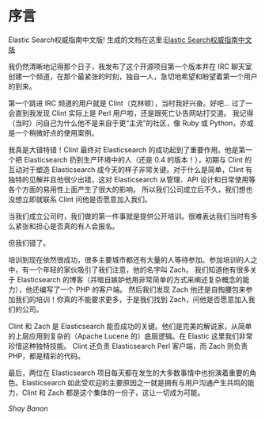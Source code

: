 # 序言
Elastic Search权威指南中文版! 生成的文档在这里:[Elastic Search权威指南中文版](https://wjw465150.github.io/Elasticsearch/)


我仍然清晰地记得那个日子，我发布了这个开源项目第一个版本并在 IRC 聊天室创建一个频道，在那个最紧张的时刻，独自一人，急切地希望和盼望着第一个用户的到来。

第一个跳进 IRC 频道的用户就是 Clint（克林顿），当时我好兴奋。好吧… 过了一会直到我发现 Clint 实际上是 Perl 用户啦，还是跟死亡讣告网站打交道。 我记得（当时）问自己为什么他不是来自于更“主流”的社区，像 Ruby 或 Python，亦或是一个稍微好点的使用案例。

我真是大错特错！Clint 最终对 Elasticsearch 的成功起到了重要作用。他是第一个把 Elasticsearch 扔到生产环境中的人（还是 0.4 的版本！），初期与 Clint 的互动对于塑造 Elasticsearch 成今天的样子非常关键。对于什么是简单，Clint 有独特的见解并且他很少出错，这对 Elasticsearch 从管理、API 设计和日常使用等各个方面的易用性上面产生了很大的影响。 所以我们公司成立后不久，我们想也没想立即就联系 Clint 问他是否愿意加入我们。

当我们成立公司时，我们做的第一件事就是提供公开培训。很难表达我们当时有多么紧张和担心是否真的有人会报名。

但我们错了。

培训到现在依然很成功，很多主要城市都还有大量的人等待参加。参加培训的人之中，有一个年轻的家伙吸引了我们注意，他的名字叫 Zach。 我们知道他有很多关于 Elasticsearch 的博客（并暗自嫉妒他用非常简单的方式来阐述复杂概念的能力），他还编写了一个 PHP 的客户端。 然后我们发现 Zach 他还是自掏腰包来参加我们的培训！你真的不能要求更多，于是我们找到 Zach，问他是否愿意加入我们的公司。

Clint 和 Zach 是 Elasticsearch 能否成功的关键。他们是完美的解说家，从简单的上层应用到复杂的（Apache Lucene 的）底层逻辑。在 Elastic 这里我们非常珍惜这种独特技能。 Clint 还负责 Elasticsearch Perl 客户端，而 Zach 则负责 PHP，都是精彩的代码。

最后，两位在 Elasticsearch 项目每天都在发生的大多数事情中也扮演着重要的角色。Elasticsearch 如此受欢迎的主要原因之一就是拥有与用户沟通产生共鸣的能力，Clint 和 Zach 都是这个集体的一份子，这让一切成为可能。

*Shay Banon*



